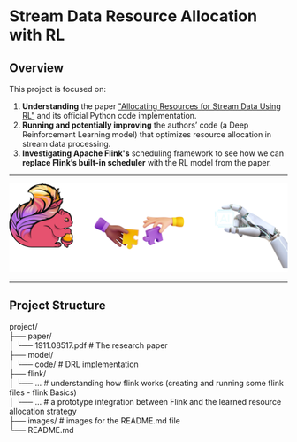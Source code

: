 # Stream Data Resource Allocation with RL

## Overview

This project is focused on:

1. **Understanding** the paper ["Allocating Resources for Stream Data Using RL"](https://arxiv.org/abs/1911.08517) and its official Python code implementation.
2. **Running and potentially improving** the authors’ code (a Deep Reinforcement Learning model) that optimizes resource allocation in stream data processing.
3. **Investigating Apache Flink's** scheduling framework to see how we can **replace Flink’s built-in scheduler** with the RL model from the paper.

---

![Apache Flink & RL Integeration](images/img1.png)

---

## Project Structure

project/<br>
├── paper/<br>
│ └── 1911.08517.pdf # The research paper<br>
├── model/<br>
│ └── code/ # DRL implementation<br>
├── flink/ <br>
│ └── ... # understanding how flink works (creating and running some flink files - flink Basics)<br>
│ └── ... # a prototype integration between Flink and the learned resource allocation strategy<br>
├── images/ # images for the README.md file<br>
└── README.md<br>
